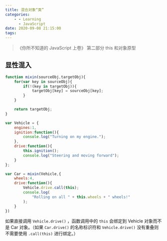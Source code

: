 ```yaml
---
title: 混合对象“类”
categories:
    - - Learning
      - JavaScript
date: 2020-09-08 21:15:00
tags:
---
```


> 《你所不知道的 JavaScript 上卷》 第二部分 this 和对象原型

## 显性混入

```JavaScript
function mixin(sourceObj,targetObj){
    for(var key in sourceObj){
        if(!(key in targetObj)){
            targetObj[key] = sourceObj[key];
        }
    }

    return targetObj;
}

var Vehicle = {
    engines:1,
    ignition:function(){
        console.log("Turning on my engine.");
    },
    drive:function(){
        this.ignition();
        console.log("Steering and moving forward");
    }
};

var Car = mixin(Vehicle,{
    wheels:4,
    drive:function(){
        Vehicle.drive.call(this);
        console.log(
            "Rolling on all " + this.wheels + " wheels!"
        );
    }
})
```

如果直接调用 `Vehicle.drive()` ，函数调用中的 `this` 会绑定到 Vehicle 对象而不是 Car 对象。（如果 `Car.drive()` 的名称标识符和 `Vehicle.drive()` 没有重叠则不需要使用 `.call(this)` 进行绑定。）
